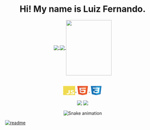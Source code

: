 <h1 align="center"> Hi! My name is Luiz Fernando. </h1>

<div align="center">
  <a href="https://github.com/luizfernando022">
    <img height="180em"   align="center" src="https://github-readme-stats.vercel.app/api?username=luizfernando022&show_icons=true&theme=react&include_all_commits=true&count_private=true"/>
  <img height="180em"  align="center" src="https://github-readme-stats.vercel.app/api/top-langs/?username=luizfernando022&layout=compact&langs_count=7&theme=react" />

  <img align="center" width="148" height="180" src="https://media1.tenor.com/images/68e8337fb4eb7e40645d832c64762a8b/tenor.gif?itemid=19443613">
</div>
 <br>
<div  align="center"> 
  <div style="display: inline_block"><br>
  <img align="center" alt="Rafa-Js" height="30" width="40" src="https://raw.githubusercontent.com/devicons/devicon/master/icons/javascript/javascript-plain.svg">
  <img align="center" alt="HTML" height="30" width="40" src="https://raw.githubusercontent.com/devicons/devicon/master/icons/html5/html5-original.svg">
  <img align="center" alt="CSS" height="30" width="40" src="https://raw.githubusercontent.com/devicons/devicon/master/icons/css3/css3-original.svg">
 
    
</div>
  <br>
  <a href="https://www.instagram.com/luiz_schineider/" target="_blank"><img src="https://img.shields.io/badge/-Instagram-%23E4405F?style=for-the-badge&logo=instagram&logoColor=white" target="_blank"></a>
  <a href="https://www.linkedin.com/in/luiz-fernando-9261a1236/" target="_blank"><img src="https://img.shields.io/badge/-LinkedIn-%230077B5?style=for-the-badge&logo=linkedin&logoColor=white" target="_blank"></a> 
  <br>
 
  ![Snake animation](https://github.com/Luizfernando022/Luizfernando022/blob/output/github-contribution-grid-snake.svg)
 
</div>
 

[![readme](https://github-readme-stats.vercel.app/api/pin/?username=LUIZFERNANDO022&repo=LUIZFERNANDO022&theme=react)](https://github.com/LUIZFERNANDO022/LUIZFERNANDO022)


